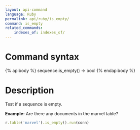 ```yaml
---
layout: api-command
language: Ruby
permalink: api/ruby/is_empty/
command: is_empty
related_commands:
    indexes_of: indexes_of/
---
```


# Command syntax #

{% apibody %}
sequence.is_empty() &rarr; bool
{% endapibody %}

# Description #

Test if a sequence is empty.

__Example:__ Are there any documents in the marvel table?

```rb
r.table('marvel').is_empty().run(conn)
```



